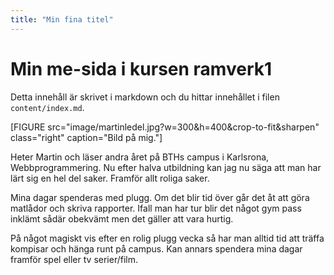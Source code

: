 ```yaml
---
title: "Min fina titel"
---
```

Min me-sida i kursen ramverk1
=========================

Detta innehåll är skrivet i markdown och du hittar innehållet i filen `content/index.md`.

[FIGURE src="image/martinledel.jpg?w=300&h=400&crop-to-fit&sharpen" class="right" caption="Bild på mig."]

Heter Martin och läser andra året på BTHs campus i Karlsrona, Webbprogrammering. Nu efter halva utbildning kan jag nu säga att man har lärt sig en hel del saker. Framför allt roliga saker.

Mina dagar spenderas med plugg. Om det blir tid över går det åt att göra matlådor och skriva rapporter. Ifall man har tur blir det något gym pass inklämt sådär obekvämt men det gäller att vara hurtig.

På något magiskt vis efter en rolig plugg vecka så har man alltid tid att träffa kompisar och hänga runt på campus. Kan annars spendera mina dagar framför spel eller tv serier/film.
